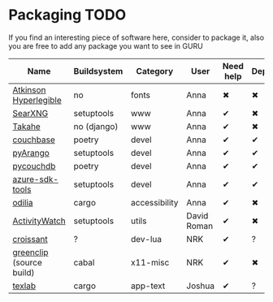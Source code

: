 # Packaging TODO

If you find an interesting piece of software here, consider to package it, also you are free to add any package you want to see in GURU

   Name      |  Buildsystem  |    Category   |     User      |    Need help  | Dependency
------------ | ------------- | ------------- | ------------- | ------------- | -------------
[Atkinson Hyperlegible](https://brailleinstitute.org/freefont) | no | fonts | Anna | ✖ | ✖
[SearXNG](https://docs.searxng.org/) | setuptools | www | Anna | ✔ | ✖
[Takahe](https://jointakahe.org/) | no (django) | www | Anna | ✔ | ✖
[couchbase](https://pypi.org/project/couchbase/) | poetry | devel | Anna | ✔ | ✔
[pyArango](https://pypi.org/project/pyArango/) | setuptools | devel | Anna | ✔ | ✔
[pycouchdb](https://pypi.org/project/pycouchdb/) | poetry | devel | Anna | ✔ | ✔
[azure-sdk-tools](https://github.com/Azure/azure-sdk-for-python/tree/main/tools/azure-sdk-tools) | setuptools | devel | Anna | ✔ | ✔
[odilia](https://odilia.app) | cargo | accessibility | Anna | ✔ | ✖
[ActivityWatch](https://github.com/ActivityWatch/activitywatch) | setuptools | utils | David Roman | ✔ | ✖
[croissant](https://github.com/giann/croissant) | ? | dev-lua | NRK | ✔ | ?
[greenclip](https://github.com/erebe/greenclip) (source build) | cabal | x11-misc | NRK | ✔ | ✖
[texlab](https://github.com/latex-lsp/texlab) | cargo | app-text | Joshua | ✔ | ?
